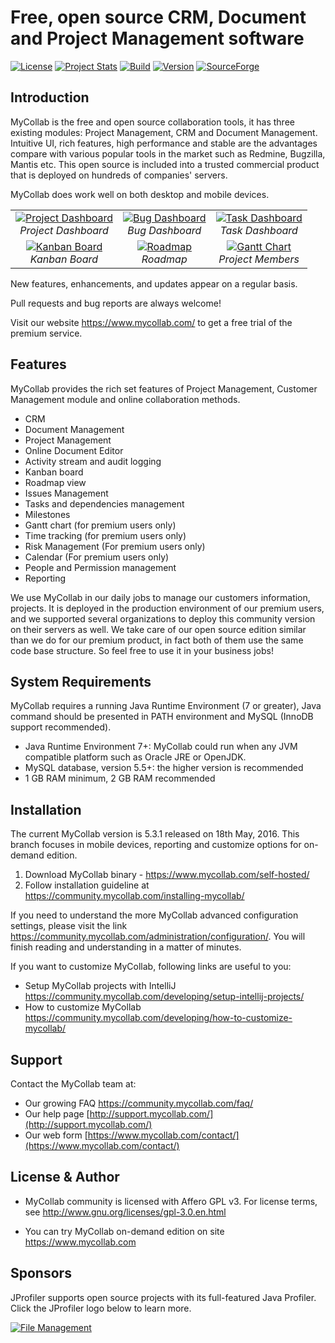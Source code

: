 # Free, open source CRM, Document and Project Management software
[![License](http://img.shields.io/badge/License-GPLv3-orange.svg)](http://www.gnu.org/copyleft/gpl.html) [![Project Stats](https://www.openhub.net/p/mycollab/widgets/project_thin_badge.gif)](https://www.openhub.net/p/mycollab) [![Build](https://travis-ci.org/MyCollab/mycollab.svg)](https://travis-ci.org/MyCollab/mycollab)
[![Version](https://img.shields.io/badge/Version-5.3.1-brightgreen.svg)](https://community.mycollab.com/)
[![SourceForge](https://img.shields.io/sourceforge/dt/mycollab.svg)](https://www.mycollab.com/ce-registration/)


## Introduction

MyCollab is the free and open source collaboration tools, it has three existing modules: Project Management, CRM and Document Management. Intuitive UI, rich features, high performance and stable are the advantages compare with various popular tools in the market such as Redmine, Bugzilla, Mantis etc. This open source is included into a trusted commercial product that is deployed on hundreds of companies' servers.

MyCollab does work well on both desktop and mobile devices.

<table>
  <tr>
    <td align="center">
      <a href="https://c2.staticflickr.com/2/1668/25912423433_a9d652f375_o.png" target="_blank" title="Project Dashboard">
        <img src="https://c2.staticflickr.com/2/1668/25912423433_710952b8f2.jpg" alt="Project Dashboard">
      </a>
      <br />
      <em>Project Dashboard</em>
    </td>
    <td align="center">
      <a href="https://c2.staticflickr.com/2/1599/25912415863_9df3386e77_o.png" target="_blank" title="Bug Dashboard">
        <img src="https://c2.staticflickr.com/2/1599/25912415863_c93075e925.jpg" alt="Bug Dashboard">
      </a>
      <br />
      <em>Bug Dashboard</em>
    </td>
    <td align="center">
    <a href="https://c2.staticflickr.com/2/1622/26489354656_7f312aa807_o.png" target="_blank" title="Task Dashboard">
      <img src="https://c2.staticflickr.com/2/1622/26489354656_0a8d987faa.jpg" alt="Task Dashboard">
    </a>
      <br />
      <em>Task Dashboard</em>
    </td>
  </tr>
  <tr>
    <td align="center">
    <a href="https://c2.staticflickr.com/2/1483/25912422783_391a2209e4_o.png" target="_blank" title="Kanban Board">
        <img src="https://c2.staticflickr.com/2/1483/25912422783_614dba0c9b.jpg" alt="Kanban Board">
      </a>
      <br />
      <em>Kanban Board</em>
    </td>
    <td align="center">
      <a href="https://c2.staticflickr.com/2/1696/26422968362_46842d4320_o.png" target="_blank" title="Roadmap">
        <img src="https://c2.staticflickr.com/2/1696/26422968362_12ea2e82f0.jpg" alt="Roadmap">
      </a>
      <br />
      <em>Roadmap</em>
    </td>
    <td align="center">
      <a href="https://c2.staticflickr.com/2/1474/26489353536_bc387724fd_o.png" target="_blank" title="Gantt Chart">
        <img src="https://c2.staticflickr.com/2/1474/26489353536_2547ec4e50.jpg" alt="Gantt Chart">
      </a>
      <br />
      <em>Project Members</em>
    </td>
  </tr>
</table>

New features, enhancements, and updates appear on a regular basis.

Pull requests and bug reports are always welcome!

Visit our website https://www.mycollab.com/ to get a free trial of the premium service.

## Features
MyCollab provides the rich set features of Project Management, Customer Management module and online collaboration methods.
  * CRM
  * Document Management
  * Project Management
  * Online Document Editor
  * Activity stream and audit logging
  * Kanban board
  * Roadmap view
  * Issues Management
  * Tasks and dependencies management
  * Milestones
  * Gantt chart (for premium users only)
  * Time tracking (for premium users only)
  * Risk Management (For premium users only)
  * Calendar (For premium users only)
  * People and Permission management
  * Reporting

We use MyCollab in our daily jobs to manage our customers information, projects. It is deployed in the production environment of our premium users, and we supported several organizations to deploy this community version on their servers as well. We take care of our open source edition similar than we do for our premium product, in fact both of them use the same code base structure. So feel free to use it in your business jobs!


## System Requirements
MyCollab requires a running Java Runtime Environment (7 or greater), Java command should be presented in PATH environment and MySQL (InnoDB support recommended).

* Java Runtime Environment 7+: MyCollab could run when any JVM compatible platform such as Oracle JRE or OpenJDK.
* MySQL database, version 5.5+: the higher version is recommended
* 1 GB RAM minimum, 2 GB RAM recommended

## Installation

The current MyCollab version is 5.3.1 released on 18th May, 2016. This branch focuses in mobile devices, reporting and customize options for on-demand edition.

1. Download MyCollab binary - https://www.mycollab.com/self-hosted/
2. Follow installation guideline at https://community.mycollab.com/installing-mycollab/

If you need to understand the more MyCollab advanced configuration settings, please visit the link https://community.mycollab.com/administration/configuration/. You will finish reading and understanding in a matter of minutes.

If you want to customize MyCollab, following links are useful to you:
* Setup MyCollab projects with IntelliJ https://community.mycollab.com/developing/setup-intellij-projects/
* How to customize MyCollab https://community.mycollab.com/developing/how-to-customize-mycollab/

## Support
Contact the MyCollab team at:
* Our growing FAQ https://community.mycollab.com/faq/
* Our help page [http://support.mycollab.com/](http://support.mycollab.com/)
* Our web form [https://www.mycollab.com/contact/](https://www.mycollab.com/contact/)

## License & Author

* MyCollab community is licensed with Affero GPL v3. For license terms, see http://www.gnu.org/licenses/gpl-3.0.en.html

* You can try MyCollab on-demand edition on site https://www.mycollab.com

## Sponsors

JProfiler supports open source projects with its full-featured Java Profiler. Click the JProfiler logo below to learn more.

<a href="http://www.ej-technologies.com/products/jprofiler/overview.html" target="_blank" title="File Management">
  <img src="http://www.ej-technologies.com/images/product_banners/jprofiler_large.png" alt="File Management">
</a>
